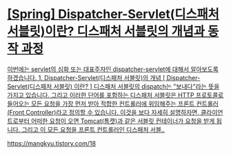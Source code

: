<div class="rich-link-card-container"><a class="rich-link-card" href="https://mangkyu.tistory.com/18" target="_blank">
	<div class="rich-link-image-container">
		<div class="rich-link-image" style="background-image: url('https://img1.daumcdn.net/thumb/R800x0/?scode=mtistory2&fname=https%3A%2F%2Fblog.kakaocdn.net%2Fdn%2FY5nZW%2FbtrsHGTIP02%2FO3ff3AhmLzkCkknoImVTK0%2Fimg.png')">
	</div>
	</div>
	<div class="rich-link-card-text">
		<h1 class="rich-link-card-title">[Spring] Dispatcher-Servlet(디스패처 서블릿)이란? 디스패처 서블릿의 개념과 동작 과정</h1>
		<p class="rich-link-card-description">
		이번에는 servlet의 심화 또는 대표주자인 dispatcher-servlet에 대해서 알아보도록 하겠습니다. 1. Dispatcher-Servlet(디스패처 서블릿)의 개념 [ Dispatcher-Servlet(디스패처 서블릿) 이란? ] 디스패처 서블릿의 dispatch는 "보내다"라는 뜻을 가지고 있습니다. 그리고 이러한 단어를 포함하는 디스패처 서블릿은 HTTP 프로토콜로 들어오는 모든 요청을 가장 먼저 받아 적합한 컨트롤러에 위임해주는 프론트 컨트롤러(Front Controller)라고 정의할 수 있습니다. 이것을 보다 자세히 설명하자면, 클라이언트로부터 어떠한 요청이 오면 Tomcat(톰캣)과 같은 서블릿 컨테이너가 요청을 받게 됩니다. 그리고 이 모든 요청을 프론트 컨트롤러인 디스패처 서블..
		</p>
		<p class="rich-link-href">
		https://mangkyu.tistory.com/18
		</p>
	</div>
</a></div>


